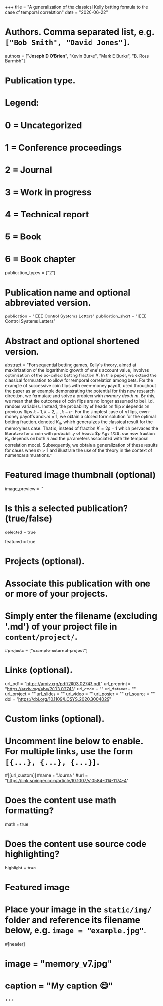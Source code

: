 +++
title = "A generalization of the classical Kelly betting formula to the case of temporal correlation"
date = "2020-06-22"

# Authors. Comma separated list, e.g. `["Bob Smith", "David Jones"]`.

authors = ["**Joseph D O'Brien**", "Kevin Burke", "Mark E Burke", "B. Ross Barmish"]

# Publication type.
# Legend:
# 0 = Uncategorized
# 1 = Conference proceedings
# 2 = Journal
# 3 = Work in progress
# 4 = Technical report
# 5 = Book
# 6 = Book chapter
publication_types = ["2"]

# Publication name and optional abbreviated version.
publication = "IEEE Control Systems Letters"
publication_short = "IEEE Control Systems Letters"

# Abstract and optional shortened version.
abstract = "For sequential betting games, Kelly's theory, aimed at maximization of the logarithmic growth of one's account value, involves optimization of the so-called betting fraction $K$. In this paper, we extend the classical formulation to allow for temporal correlation among bets. For the example of successive coin flips with even-money payoff, used throughout the paper as an example demonstrating the potential for this new research direction, we formulate and solve a problem with *memory depth* $m$.  By this, we mean that the outcomes of coin flips are no longer assumed to be i.i.d. random variables. Instead, the probability of heads on flip $k$ depends on previous flips $k-1,k-2,...,k-m$. For the simplest case of $n$ flips, even-money payoffs and~$m = 1$, we obtain a closed form solution for the optimal betting fraction, denoted $K_n$, which generalizes the classical result for the memoryless case. That is, instead of fraction $K = 2p-1$ which pervades the literature for a coin with probability of heads $p \\ge 1/2$, our new fraction $K_n$ depends on both $n$ and the parameters associated with the temporal correlation model. Subsequently, we obtain a generalization of these results for cases when $m > 1$ and illustrate the use of the theory in the context of numerical simulations."

# Featured image thumbnail (optional)
image_preview = ''

# Is this a selected publication? (true/false)
selected = true

featured = true


# Projects (optional).
#   Associate this publication with one or more of your projects.
#   Simply enter the filename (excluding '.md') of your project file in `content/project/`.
#projects = ["example-external-project"]

# Links (optional).
url_pdf = "https://arxiv.org/pdf/2003.02743.pdf"
url_preprint = "https://arxiv.org/abs/2003.02743"
url_code = ""
url_dataset = ""
url_project = ""
url_slides = ""
url_video = ""
url_poster = ""
url_source = ""
doi = "https://doi.org/10.1109/LCSYS.2020.3004029"
# Custom links (optional).
#   Uncomment line below to enable. For multiple links, use the form `[{...}, {...}, {...}]`.
#[[url_custom]]
#name = "Journal"
#url = "https://link.springer.com/article/10.1007/s10584-014-1174-4"

# Does the content use math formatting?
math = true

# Does the content use source code highlighting?
highlight = true
  
# Featured image
# Place your image in the `static/img/` folder and reference its filename below, e.g. `image = "example.jpg"`.
#[header]
# image = "memory_v7.jpg"
# caption = "My caption :smile:"

+++
